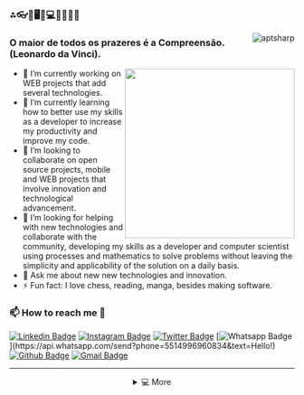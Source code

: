 ### ⁂👓🧮🖥👾💻📲📱🤖😎

<img align="right" src="https://komarev.com/ghpvc/?username=aptsharp&label=Profile%20views&color=green&style=flat" alt="aptsharp"/>

### O maior de todos os prazeres é a Compreensão.(Leonardo da Vinci).

<img src="https://user-images.githubusercontent.com/6175226/90264801-05778b00-de28-11ea-8034-bb35cd0ed0db.gif" width="300" align="right">

- 🔭 I’m currently working on WEB projects that add several technologies.
- 🌱 I’m currently learning how to better use my skills as a developer to increase my productivity and improve my code.
- 👯 I’m looking to collaborate on open source projects, mobile and WEB projects that involve innovation and technological advancement.
- 🤔 I’m looking for helping with new technologies and collaborate with the community, developing my skills as a developer and computer scientist using processes and mathematics to solve problems without leaving the simplicity and applicability of the solution on a daily basis.
- 💬 Ask me about new new technologies and innovation.
- ⚡ Fun fact: I love chess, reading, manga, besides making software.

### 📫 How to reach me 💬

[![Linkedin Badge](https://img.shields.io/badge/-LinkedIn-blue?style=flat-square&logo=Linkedin&logoColor=white&link=https://www.linkedin.com/in/afonso-simao/)](https://www.linkedin.com/in/afonso-simao/)
[![Instagram Badge](https://img.shields.io/badge/-Instagram-red?style=flat-square&logo=Instagram&logoColor=white&link=https://www.instagram.com/afonso2120/)](https://www.instagram.com/afonso2120/)
[![Twitter Badge](https://img.shields.io/badge/-Twitter-DCDCDC?style=flat-square&logo=Twitter&logoColor=blue&link=https://twitter.com/Afonso12149401)](https://twitter.com/Afonso12149401)
[![Whatsapp Badge](https://img.shields.io/badge/-Whatsapp-4CA143?style=flat-square&labelColor=4CA143&logo=whatsapp&logoColor=white&link=https://api.whatsapp.com/send?phone=5514996960834&text=Hello!)](https://api.whatsapp.com/send?phone=5514996960834&text=Hello!)
[![Github Badge](https://img.shields.io/badge/-Github-000?style=flat-square&logo=Github&logoColor=white&link=https://github.com/aptsharp)](https://github.com/aptsharp)
[![Gmail Badge](https://img.shields.io/badge/-Gmail-c14438?style=flat-square&logo=Gmail&logoColor=white&link=mailto:afonso.raffael@gmail.com)](mailto:afonso.raffael@gmail.com)


<hr />

<details>
  <summary align="center">💻 More </summary>
      <br />
      <img align="center" src="https://github-readme-stats.vercel.app/api/top-langs/?username=aptsharp&langs_count=20&layout=compact" />
      <img align="center" width=550 src="https://github-readme-stats.vercel.app/api?username=aptsharp&show_icons=true&theme=highcontrast" /> <br />
      <img align="right" width=950 src="https://github-profile-trophy.vercel.app/?username=aptsharp&column=7&theme=gruvbox&no-frame=true" /> <br />
      <br />
      <img src="https://github-readme-streak-stats.herokuapp.com/?user=aptsharp&theme=dark" /> <br />
      
</details>
